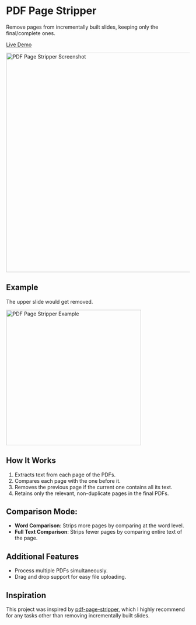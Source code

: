 # PDF Page Stripper

Remove pages from incrementally built slides, keeping only the final/complete ones.

[Live Demo](https://persie0.github.io/PDF-Page-Stripper/)

<img src="images/screenshot.jpg" alt="PDF Page Stripper Screenshot" style="width: 600px; cursor: pointer;" onclick="window.open('https://persie0.github.io/PDF-Page-Stripper/')">

## Example
The upper slide would get removed.


<img src="images/example.jpg" alt="PDF Page Stripper Example" style="width: 370px; cursor: pointer;">

## How It Works

1. Extracts text from each page of the PDFs.
2. Compares each page with the one before it.
3. Removes the previous page if the current one contains all its text.
4. Retains only the relevant, non-duplicate pages in the final PDFs.

## Comparison Mode:
  - **Word Comparison**: Strips more pages by comparing at the word level.
  - **Full Text Comparison**: Strips fewer pages by comparing entire text of the page.
  
## Additional Features

- Process multiple PDFs simultaneously.
- Drag and drop support for easy file uploading.


## Inspiration

This project was inspired by [pdf-page-stripper](https://github.com/fsinf/pdf-page-stripper), which I highly recommend for any tasks other than removing incrementally built slides.
